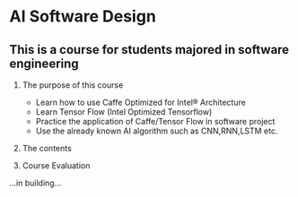 # AI Software Design
## This is a course for students majored in software engineering 
1. The purpose of this course 
    * Learn how to use Caffe Optimized for Intel® Architecture
    * Learn Tensor Flow (Intel Optimized Tensorflow)
    * Practice the application of Caffe/Tensor Flow in software project
    * Use the already known AI algorithm such as CNN,RNN,LSTM etc.

2. The contents
3. Course Evaluation

...in building... 